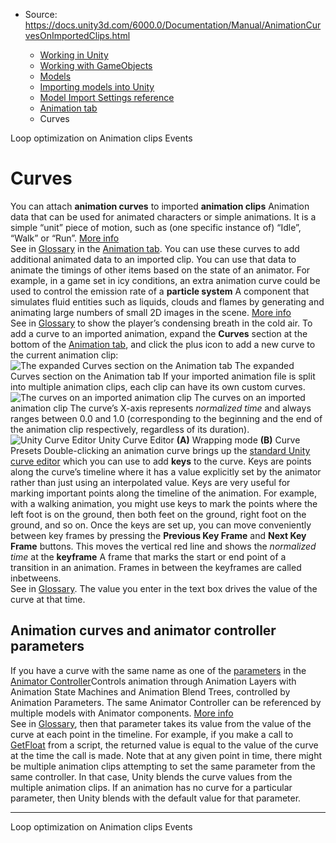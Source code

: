 * Source: https://docs.unity3d.com/6000.0/Documentation/Manual/AnimationCurvesOnImportedClips.html

  * [Working in Unity](https://docs.unity3d.com/6000.0/Documentation/Manual/working-in-unity.html)
  * [Working with GameObjects](https://docs.unity3d.com/6000.0/Documentation/Manual/working-with-gameobjects.html)
  * [Models](https://docs.unity3d.com/6000.0/Documentation/Manual/models.html)
  * [Importing models into Unity](https://docs.unity3d.com/6000.0/Documentation/Manual/models-importing.html)
  * [Model Import Settings reference](https://docs.unity3d.com/6000.0/Documentation/Manual/class-FBXImporter.html)
  * [Animation tab](https://docs.unity3d.com/6000.0/Documentation/Manual/class-AnimationClip.html)
  * Curves


[](https://docs.unity3d.com/6000.0/Documentation/Manual/LoopingAnimationClips.html)
Loop optimization on Animation clips
[](https://docs.unity3d.com/6000.0/Documentation/Manual/AnimationEventsOnImportedClips.html)
Events
# Curves
You can attach **animation curves** to imported **animation clips** Animation data that can be used for animated characters or simple animations. It is a simple “unit” piece of motion, such as (one specific instance of) “Idle”, “Walk” or “Run”. [More info](https://docs.unity3d.com/6000.0/Documentation/Manual/class-AnimationClip.html)  
See in [Glossary](https://docs.unity3d.com/6000.0/Documentation/Manual/Glossary.html#AnimationClip) in the [Animation tab](https://docs.unity3d.com/6000.0/Documentation/Manual/class-AnimationClip.html).
You can use these curves to add additional animated data to an imported clip. You can use that data to animate the timings of other items based on the state of an animator. For example, in a game set in icy conditions, an extra animation curve could be used to control the emission rate of a **particle system** A component that simulates fluid entities such as liquids, clouds and flames by generating and animating large numbers of small 2D images in the scene. [More info](https://docs.unity3d.com/6000.0/Documentation/Manual/class-ParticleSystem.html)  
See in [Glossary](https://docs.unity3d.com/6000.0/Documentation/Manual/Glossary.html#particlesystem) to show the player’s condensing breath in the cold air.
To add a curve to an imported animation, expand the **Curves** section at the bottom of the [Animation tab](https://docs.unity3d.com/6000.0/Documentation/Manual/class-AnimationClip.html), and click the plus icon to add a new curve to the current animation clip:
![The expanded Curves section on the Animation tab](https://docs.unity3d.com/6000.0/Documentation/uploads/Main/classAnimationClip-Curves.png) The expanded Curves section on the Animation tab
If your imported animation file is split into multiple animation clips, each clip can have its own custom curves. 
![The curves on an imported animation clip](https://docs.unity3d.com/6000.0/Documentation/uploads/Main/MecanimCurves.png) The curves on an imported animation clip
The curve’s X-axis represents _normalized time_ and always ranges between 0.0 and 1.0 (corresponding to the beginning and the end of the animation clip respectively, regardless of its duration). 
![Unity Curve Editor](https://docs.unity3d.com/6000.0/Documentation/uploads/Main/CurveEditorPopupDescr.png) Unity Curve Editor
**(A)** Wrapping mode
**(B)** Curve Presets
Double-clicking an animation curve brings up the [standard Unity curve editor](https://docs.unity3d.com/6000.0/Documentation/Manual/EditingCurves.html) which you can use to add **keys** to the curve. Keys are points along the curve’s timeline where it has a value explicitly set by the animator rather than just using an interpolated value. Keys are very useful for marking important points along the timeline of the animation. For example, with a walking animation, you might use keys to mark the points where the left foot is on the ground, then both feet on the ground, right foot on the ground, and so on. Once the keys are set up, you can move conveniently between key frames by pressing the **Previous Key Frame** and **Next Key Frame** buttons. This moves the vertical red line and shows the _normalized time_ at the **keyframe** A frame that marks the start or end point of a transition in an animation. Frames in between the keyframes are called inbetweens.  
See in [Glossary](https://docs.unity3d.com/6000.0/Documentation/Manual/Glossary.html#keyframe). The value you enter in the text box drives the value of the curve at that time. 
## Animation curves and animator controller parameters
If you have a curve with the same name as one of the [parameters](https://docs.unity3d.com/6000.0/Documentation/Manual/AnimationParameters.html) in the [Animator Controller](https://docs.unity3d.com/6000.0/Documentation/Manual/Animator.html)Controls animation through Animation Layers with Animation State Machines and Animation Blend Trees, controlled by Animation Parameters. The same Animator Controller can be referenced by multiple models with Animator components. [More info](https://docs.unity3d.com/6000.0/Documentation/Manual/class-AnimatorController.html)  
See in [Glossary](https://docs.unity3d.com/6000.0/Documentation/Manual/Glossary.html#AnimatorController), then that parameter takes its value from the value of the curve at each point in the timeline. For example, if you make a call to [GetFloat](https://docs.unity3d.com/6000.0/Documentation/ScriptReference/Animator.GetFloat.html) from a script, the returned value is equal to the value of the curve at the time the call is made. Note that at any given point in time, there might be multiple animation clips attempting to set the same parameter from the same controller. In that case, Unity blends the curve values from the multiple animation clips. If an animation has no curve for a particular parameter, then Unity blends with the default value for that parameter.
* * *
[](https://docs.unity3d.com/6000.0/Documentation/Manual/LoopingAnimationClips.html)
Loop optimization on Animation clips
[](https://docs.unity3d.com/6000.0/Documentation/Manual/AnimationEventsOnImportedClips.html)
Events
